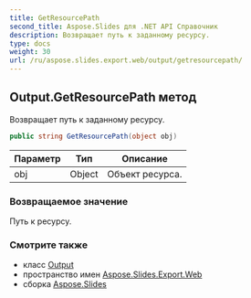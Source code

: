 ```yaml
---
title: GetResourcePath
second_title: Aspose.Slides для .NET API Справочник
description: Возвращает путь к заданному ресурсу.
type: docs
weight: 30
url: /ru/aspose.slides.export.web/output/getresourcepath/
---
```


## Output.GetResourcePath метод

Возвращает путь к заданному ресурсу.

```csharp
public string GetResourcePath(object obj)
```

| Параметр | Тип | Описание |
| --- | --- | --- |
| obj | Object | Объект ресурса. |

### Возвращаемое значение

Путь к ресурсу.

### Смотрите также

* класс [Output](../../output)
* пространство имен [Aspose.Slides.Export.Web](../../output)
* сборка [Aspose.Slides](../../../)

<!-- DO NOT EDIT: сгенерировано xmldocmd для Aspose.Slides.dll -->